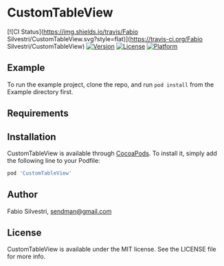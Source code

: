 # CustomTableView

[![CI Status](https://img.shields.io/travis/Fabio Silvestri/CustomTableView.svg?style=flat)](https://travis-ci.org/Fabio Silvestri/CustomTableView)
[![Version](https://img.shields.io/cocoapods/v/CustomTableView.svg?style=flat)](https://cocoapods.org/pods/CustomTableView)
[![License](https://img.shields.io/cocoapods/l/CustomTableView.svg?style=flat)](https://cocoapods.org/pods/CustomTableView)
[![Platform](https://img.shields.io/cocoapods/p/CustomTableView.svg?style=flat)](https://cocoapods.org/pods/CustomTableView)

## Example

To run the example project, clone the repo, and run `pod install` from the Example directory first.

## Requirements

## Installation

CustomTableView is available through [CocoaPods](https://cocoapods.org). To install
it, simply add the following line to your Podfile:

```ruby
pod 'CustomTableView'
```

## Author

Fabio Silvestri, sendman@gmail.com

## License

CustomTableView is available under the MIT license. See the LICENSE file for more info.
